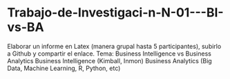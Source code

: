 # Trabajo-de-Investigaci-n-N-01---BI-vs-BA
Elaborar un informe en Latex (manera grupal hasta 5 participantes), subirlo a Github y compartir el enlace.  Tema: Business Intelligence vs Business Analytics  Business Intelligence (Kimball, Inmon)  Business Analytics (Big Data, Machine Learning, R, Python, etc)
